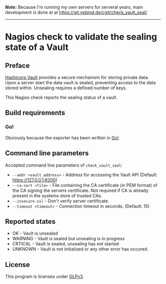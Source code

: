 **_Note:_** Because I'm running my own servers for serveral years, main development is done at at https://git.ypbind.de/cgit/check_vault_seal/

----

# Nagios check to validate the sealing state of a Vault
## Preface
[Hashicorp Vault](https://www.vaultproject.io) provides a secure mechanism for storing private data. Upon a server start
the data vault is sealed, preventing access to the data stored within. Unsealing requires a defined number of keys.

This Nagios check reports the sealing status of a vault.

## Build requirements
### Go!

Obviously because the exporter has been written in [Go!](https://golang.org).

## Command line parameters
Accepted command line parameters of `check_vault_seal`:

* `--addr <vault_address>` - Address for accessing the Vault API (Default: https://127.0.0.1:8200)
* `--ca-cert <file>` - File containing the CA certificate (in PEM format) of the CA signing the servers certificate. Not required if CA is already present in the systems store of trusted CAs.
* `--insecure-ssl` - Don't verify server certificate.
* `--timeout <timeout>` - Connection timeout in seconds. (Default: 15)

## Reported states

* OK - Vault is unsealed
* WARNING - Vault is sealed but unsealing is in progress
* CRTICAL - Vault is sealed, unsealing has not started
* UNKNOWN - Vault is not initialized or any other error has occured.

## License
This program is licenses under [GLPv3](http://www.gnu.org/copyleft/gpl.html).

